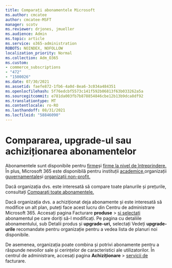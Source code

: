 ```yaml
---
title: Comparați abonamentele Microsoft
ms.author: cmcatee
author: cmcatee-MSFT
manager: scotv
ms.reviewer: drjones, jmueller
ms.audience: Admin
ms.topic: article
ms.service: o365-administration
ROBOTS: NOINDEX, NOFOLLOW
localization_priority: Normal
ms.collection: Adm_O365
ms.custom:
- commerce_subscriptions
- "472"
- "1500026"
ms.date: 07/30/2021
ms.assetid: faefe872-1fb6-4a0d-8ea6-3c034a484351
ms.openlocfilehash: 5f76edcbf5573c141f592b06813f63b033262a5a
ms.sourcegitcommit: e781da003fb7b878854846cbe12b13b9dca8df92
ms.translationtype: MT
ms.contentlocale: ro-RO
ms.lasthandoff: 08/31/2021
ms.locfileid: "58846090"
---
```

# <a name="compare-upgrade-or-purchase-subscriptions"></a>Compararea, upgrade-ul sau achiziționarea abonamentelor
  
Abonamentele sunt disponibile pentru [firme](https://www.microsoft.com/microsoft-365/business/compare-all-microsoft-365-business-products?tab=2&rtc=1)și [firme la nivel de întreprindere.](https://www.microsoft.com/microsoft-365/enterprise/compare-office-365-plans?rtc=1) În plus, Microsoft 365 este disponibilă pentru instituții [academice,](https://www.microsoft.com/microsoft-365/academic/compare-office-365-education-plans?rtc=1&activetab=tab%3aprimaryr1)organizații [guvernamentale](https://www.microsoft.com/microsoft-365/government/compare-office-365-government-plans?rtc=1)și [organizații non-profit.](https://www.microsoft.com/microsoft-365/nonprofit/office-365-nonprofit-plans-and-pricing?&rtc=1&activetab=tab%3aprimaryr1)
  
Dacă organizația dvs. este interesată să compare toate planurile și prețurile, consultați [Comparați toate abonamentele.](https://www.microsoft.com/microsoft-365/enterprise/compare-office-365-plans?rtc=1)
  
Dacă organizația dvs. a achiziționat deja abonamente și este interesată să modifice un alt plan, puteți face acest lucru din Centru de administrare Microsoft 365. Accesați pagina Facturare **produse** \> [și selectați](https://go.microsoft.com/fwlink/p/?linkid=842054) abonamentul pe care doriți să-l modificați. Pe pagina cu detaliile abonamentului, sub Detalii produs și **upgrade-uri,** selectați Vedeți **upgrade-urile** recomandate pentru organizație pentru a vedea lista de planuri noi disponibile.
  
De asemenea, organizația poate combina și potrivi abonamente pentru a răspunde nevoilor sale și cerințelor de caracteristici ale utilizatorilor. În centrul de administrare, accesați pagina **Achiziționare** \> [servicii de](https://go.microsoft.com/fwlink/p/?linkid=868433) facturare. 